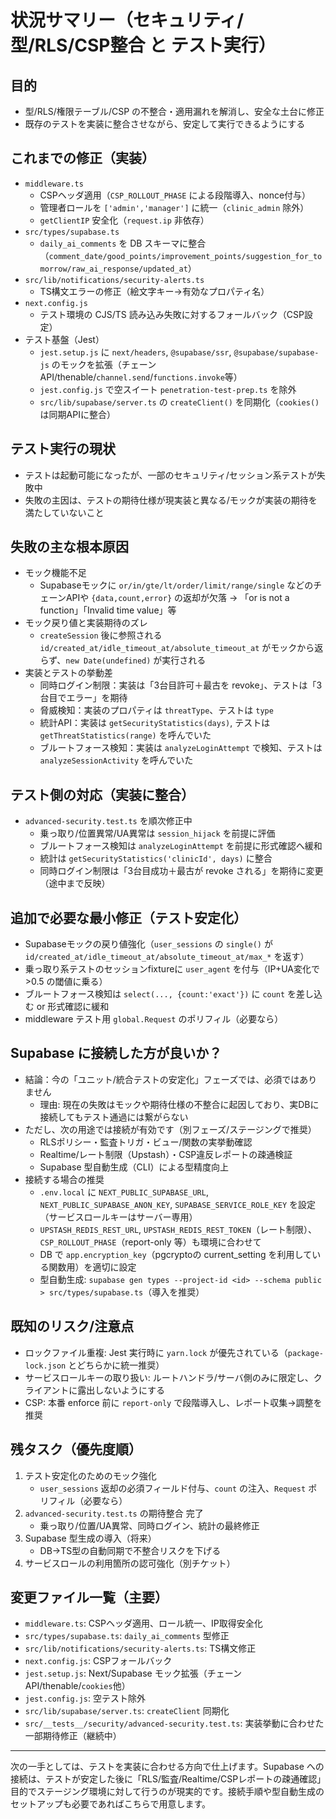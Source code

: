 # 状況サマリー（セキュリティ/型/RLS/CSP整合 と テスト実行）

## 目的

- 型/RLS/権限テーブル/CSP の不整合・適用漏れを解消し、安全な土台に修正
- 既存のテストを実装に整合させながら、安定して実行できるようにする

## これまでの修正（実装）

- `middleware.ts`
  - CSPヘッダ適用（`CSP_ROLLOUT_PHASE` による段階導入、nonce付与）
  - 管理者ロールを `['admin','manager']` に統一（`clinic_admin` 除外）
  - `getClientIP` 安全化（`request.ip` 非依存）
- `src/types/supabase.ts`
  - `daily_ai_comments` を DB スキーマに整合（`comment_date/good_points/improvement_points/suggestion_for_tomorrow/raw_ai_response/updated_at`）
- `src/lib/notifications/security-alerts.ts`
  - TS構文エラーの修正（絵文字キー→有効なプロパティ名）
- `next.config.js`
  - テスト環境の CJS/TS 読み込み失敗に対するフォールバック（CSP設定）
- テスト基盤（Jest）
  - `jest.setup.js` に `next/headers`, `@supabase/ssr`, `@supabase/supabase-js` のモックを拡張（チェーンAPI/thenable/`channel.send`/`functions.invoke`等）
  - `jest.config.js` で空スイート `penetration-test-prep.ts` を除外
  - `src/lib/supabase/server.ts` の `createClient()` を同期化（`cookies()`は同期APIに整合）

## テスト実行の現状

- テストは起動可能になったが、一部のセキュリティ/セッション系テストが失敗中
- 失敗の主因は、テストの期待仕様が現実装と異なる/モックが実装の期待を満たしていないこと

## 失敗の主な根本原因

- モック機能不足
  - Supabaseモックに `or/in/gte/lt/order/limit/range/single` などのチェーンAPIや `{data,count,error}` の返却が欠落 → 「or is not a function」「Invalid time value」等
- モック戻り値と実装期待のズレ
  - `createSession` 後に参照される `id/created_at/idle_timeout_at/absolute_timeout_at` がモックから返らず、`new Date(undefined)` が実行される
- 実装とテストの挙動差
  - 同時ログイン制限：実装は「3台目許可＋最古を revoke」、テストは「3台目でエラー」を期待
  - 脅威検知：実装のプロパティは `threatType`、テストは `type`
  - 統計API：実装は `getSecurityStatistics(days)`, テストは `getThreatStatistics(range)` を呼んでいた
  - ブルートフォース検知：実装は `analyzeLoginAttempt` で検知、テストは `analyzeSessionActivity` を呼んでいた

## テスト側の対応（実装に整合）

- `advanced-security.test.ts` を順次修正中
  - 乗っ取り/位置異常/UA異常は `session_hijack` を前提に評価
  - ブルートフォース検知は `analyzeLoginAttempt` を前提に形式確認へ緩和
  - 統計は `getSecurityStatistics('clinicId', days)` に整合
  - 同時ログイン制限は「3台目成功＋最古が revoke される」を期待に変更（途中まで反映）

## 追加で必要な最小修正（テスト安定化）

- Supabaseモックの戻り値強化（`user_sessions` の `single()` が `id/created_at/idle_timeout_at/absolute_timeout_at/max_*` を返す）
- 乗っ取り系テストのセッションfixtureに `user_agent` を付与（IP+UA変化で >0.5 の閾値に乗る）
- ブルートフォース検知は `select(..., {count:'exact'})` に `count` を差し込む or 形式確認に緩和
- middleware テスト用 `global.Request` のポリフィル（必要なら）

## Supabase に接続した方が良いか？

- 結論：今の「ユニット/統合テストの安定化」フェーズでは、必須ではありません
  - 理由: 現在の失敗はモックや期待仕様の不整合に起因しており、実DBに接続してもテスト通過には繋がらない
- ただし、次の用途では接続が有効です（別フェーズ/ステージングで推奨）
  - RLSポリシー・監査トリガ・ビュー/関数の実挙動確認
  - Realtime/レート制限（Upstash）・CSP違反レポートの疎通検証
  - Supabase 型自動生成（CLI）による型精度向上
- 接続する場合の推奨
  - `.env.local` に `NEXT_PUBLIC_SUPABASE_URL`, `NEXT_PUBLIC_SUPABASE_ANON_KEY`, `SUPABASE_SERVICE_ROLE_KEY` を設定（サービスロールキーはサーバー専用）
  - `UPSTASH_REDIS_REST_URL`, `UPSTASH_REDIS_REST_TOKEN`（レート制限）、`CSP_ROLLOUT_PHASE`（report-only 等）も環境に合わせて
  - DB で `app.encryption_key`（pgcryptoの current_setting を利用している関数用）を適切に設定
  - 型自動生成: `supabase gen types --project-id <id> --schema public > src/types/supabase.ts`（導入を推奨）

## 既知のリスク/注意点

- ロックファイル重複: Jest 実行時に `yarn.lock` が優先されている（`package-lock.json` とどちらかに統一推奨）
- サービスロールキーの取り扱い: ルートハンドラ/サーバ側のみに限定し、クライアントに露出しないようにする
- CSP: 本番 enforce 前に `report-only` で段階導入し、レポート収集→調整を推奨

## 残タスク（優先度順）

1. テスト安定化のためのモック強化
   - `user_sessions` 返却の必須フィールド付与、`count` の注入、`Request` ポリフィル（必要なら）
2. `advanced-security.test.ts` の期待整合 完了
   - 乗っ取り/位置/UA異常、同時ログイン、統計の最終修正
3. Supabase 型生成の導入（将来）
   - DB→TS型の自動同期で不整合リスクを下げる
4. サービスロールの利用箇所の認可強化（別チケット）

## 変更ファイル一覧（主要）

- `middleware.ts`: CSPヘッダ適用、ロール統一、IP取得安全化
- `src/types/supabase.ts`: `daily_ai_comments` 型修正
- `src/lib/notifications/security-alerts.ts`: TS構文修正
- `next.config.js`: CSPフォールバック
- `jest.setup.js`: Next/Supabase モック拡張（チェーンAPI/thenable/`cookies`他）
- `jest.config.js`: 空テスト除外
- `src/lib/supabase/server.ts`: `createClient` 同期化
- `src/__tests__/security/advanced-security.test.ts`: 実装挙動に合わせた一部期待修正（継続中）

---

次の一手としては、テストを実装に合わせる方向で仕上げます。Supabase への接続は、テストが安定した後に「RLS/監査/Realtime/CSPレポートの疎通確認」目的でステージング環境に対して行うのが現実的です。接続手順や型自動生成のセットアップも必要であればこちらで用意します。
